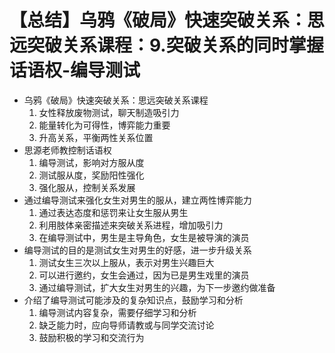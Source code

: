 # 【总结】乌鸦《破局》快速突破关系：思远突破关系课程：9.突破关系的同时掌握话语权-编导测试

-   乌鸦《破局》快速突破关系：思远突破关系课程
    1.  女性释放废物测试，聊天制造吸引力
    2.  能量转化为可得性，博弈能力重要
    3.  升高关系，平衡两性关系位置
-   思源老师教控制话语权
    1.  编导测试，影响对方服从度
    2.  测试服从度，奖励阳性强化
    3.  强化服从，控制关系发展
-   通过编导测试来强化女生对男生的服从，建立两性博弈能力
    1.  通过表达态度和惩罚来让女生服从男生
    2.  利用肢体亲密描述来突破关系进程，增加吸引力
    3.  在编导测试中，男生是主导角色，女生是被导演的演员
-   编导测试的目的是测试女生对男生的好感，进一步升级关系
    1.  测试女生三次以上服从，表示对男生兴趣巨大
    2.  可以进行邀约，女生会通过，因为已是男生戏里的演员
    3.  通过编导测试，扩大女生对男生的兴趣，为下一步邀约做准备
-   介绍了编导测试可能涉及的复杂知识点，鼓励学习和分析
    1.  编导测试内容复杂，需要仔细学习和分析
    2.  缺乏能力时，应向导师请教或与同学交流讨论
    3.  鼓励积极的学习和交流行为